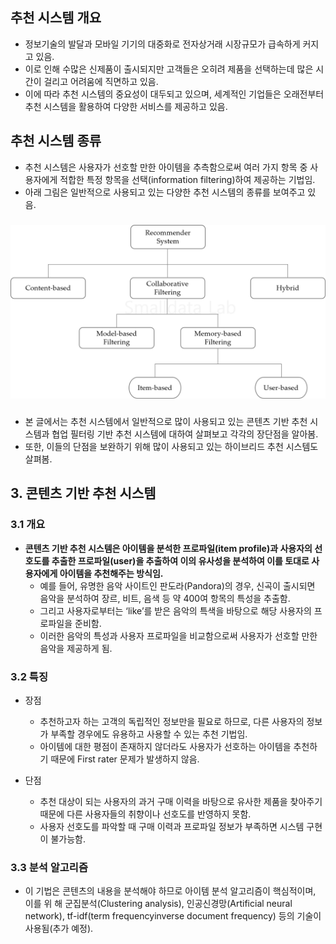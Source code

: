 ## **추천 시스템 개요**

- 정보기술의 발달과 모바일 기기의 대중화로 전자상거래 시장규모가 급속하게 커지고 있음.
- 이로 인해 수많은 신제품이 출시되지만 고객들은 오히려 제품을 선택하는데 많은 시간이 걸리고 어려움에 직면하고 있음. 
- 이에 따라 추천 시스템의 중요성이 대두되고 있으며, 세계적인 기업들은 오래전부터 추천 시스템을 활용하여 다양한 서비스를 제공하고 있음.


## **추천 시스템 종류**
  - 추천 시스템은 사용자가 선호할 만한 아이템을 추측함으로써 여러 가지 항목 중 사용자에게 적합한 특정 항목을 선택(information filtering)하여 제공하는 기법임.
  - 아래 그림은 일반적으로 사용되고 있는 다양한 추천 시스템의 종류를 보여주고 있음.

### 
###  
  
  ![종류](source/rs_type.png)

### 
###   
- 본 글에서는 추천 시스템에서 일반적으로 많이 사용되고 있는 콘텐츠 기반 추천 시스템과 협업 필터링 기반 추천 시스템에 대하여 살펴보고 각각의 장단점을 알아봄.
- 또한, 이들의 단점을 보완하기 위해 많이 사용되고 있는 하이브리드 추천 시스템도 살펴봄.

## **3. 콘텐츠 기반 추천 시스템**

### 3.1 **개요**

- **콘텐츠 기반 추천 시스템은 아이템을 분석한 프로파일(item profile)과 사용자의 선호도를 추출한 프로파일(user)을 추출하여 이의 유사성을 분석하여 이를 토대로 사용자에게 아이템을 추천해주는 방식임.**
  - 예를 들어, 유명한 음악 사이트인 판도라(Pandora)의 경우, 신곡이 출시되면 음악을 분석하여 장르, 비트, 음색 등 약 400여 항목의 특성을 추출함.
  - 그리고 사용자로부터는 ‘like’를 받은 음악의 특색을 바탕으로 해당 사용자의 프로파일을 준비함.
  - 이러한 음악의 특성과 사용자 프로파일을 비교함으로써 사용자가 선호할 만한 음악을 제공하게 됨.
  

### **3.2 특징**

- 장점
  - 추천하고자 하는 고객의 독립적인 정보만을 필요로 하므로, 다른 사용자의 정보가 부족할 경우에도 유용하고 사용할 수 있는 추천 기법임.
  - 아이템에 대한 평점이 존재하지 않더라도 사용자가 선호하는 아이템을 추천하기 때문에 First rater 문제가 발생하지 않음.

- 단점
  - 추천 대상이 되는 사용자의 과거 구매 이력을 바탕으로 유사한 제품을 찾아주기 때문에 다른 사용자들의 취향이나 선호도를 반영하지 못함.
  - 사용자 선호도를 파악할 때 구매 이력과 프로파일 정보가 부족하면 시스템 구현이 불가능함. 


### 3.3 **분석 알고리즘**
- 이 기법은 콘텐츠의 내용을 분석해야 하므로 아이템 분석 알고리즘이 핵심적이며, 이를 위 해 군집분석(Clustering analysis), 인공신경망(Artificial neural network), tf-idf(term frequencyinverse document frequency) 등의 기술이 사용됨(추가 예정).
  

